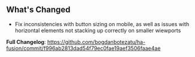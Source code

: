 ## What's Changed
* Fix inconsistencies with button sizing on mobile, as well as issues with horizontal elements not stacking up correctly on smaller wiewports


**Full Changelog**: https://github.com/bogdanbotezatu/ha-fusion/commit/f996ab2813dad54f79ec0fae19aef3506faae4ae
